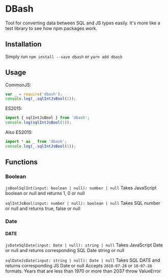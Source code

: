 # DBash

Tool for converting data between SQL and JS types easily. It's more like a test library to see how npm packages work.

## Installation

Simply run `npm install --save dbash` or `yarn add dbash`

## Usage

CommonJS:
```javascript
var _ = require('dbash');
console.log(_.sqlIntJsBool(1));
```

ES2015:
```javascript
import { sqlIntJsBool } from 'dbash';
console.log(sqlIntJsBool(1));
```

Also ES2015:
```typescript
import * as _ from 'dbash';
console.log(_.sqlIntJsBool(1));
```

## Functions

### Boolean

`jsBoolSqlInt(input: boolean | null): number | null`
Takes JavaScript boolean or null and returns 1, 0 or null

`sqlIntJsBool(input: number | null): boolean | null`
Takes SQL number or null and returns true, false or null


### Date

#### DATE

`jsDateSqlDate(input: Date | null): string | null`
Takes JavaScript Date or null and returns corresponding SQL Date string or null

`sqlDateJsDate(input: string | null): Date | null`
Takes SQL DATE and returns corresponding JS Date or null
Accepts `2010-07-28` or `10-07-28` formats. Years that are less than 1970 or more than 2037 throw ValueError